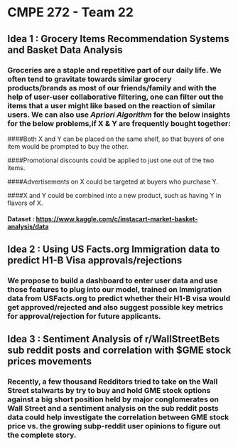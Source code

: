 # CMPE 272 - Team 22

## Idea 1 : Grocery Items Recommendation Systems and Basket Data Analysis

### Groceries are a staple and repetitive part of our daily life. We often tend to gravitate towards similar grocery products/brands as most of our friends/family and with the help of  user-user collaborative filtering, one can filter out the items that a user might like based on the reaction of similar users. We can also use *Apriori Algorithm* for the below insights for the below problems,if X & Y are frequently bought together:

####Both X and Y can be placed on the same shelf, so that buyers of one item would be prompted to buy the other.

####Promotional discounts could be applied to just one out of the two items.

####Advertisements on X could be targeted at buyers who purchase Y.

####X and Y could be combined into a new product, such as having Y in flavors of X.


#### Dataset : https://www.kaggle.com/c/instacart-market-basket-analysis/data


## Idea 2 : Using US Facts.org Immigration data to predict H1-B Visa approvals/rejections 

### We propose to build a dashboard to enter user data and use those features to plug into our model, trained on Immigration data from USFacts.org to predict whether their H1-B visa would get approved/rejected and also suggest possible key metrics for approval/rejection for future applicants.


## Idea 3 : Sentiment Analysis of r/WallStreetBets sub reddit posts and correlation with $GME stock prices movements

### Recently, a few thousand Redditors tried to take on the Wall Street stalwarts by try to buy and hold GME stock options against a big short position held by major conglomerates on Wall Street and a sentiment analysis on the sub reddit posts data could help investigate the correlation between GME stock price vs. the growing subp-reddit user opinions to figure out the complete story.
